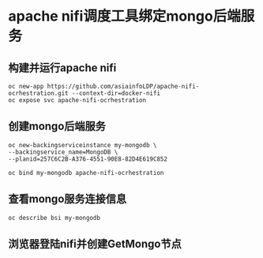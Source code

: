 #  apache nifi调度工具绑定mongo后端服务
##  构建并运行apache nifi
```
oc new-app https://github.com/asiainfoLDP/apache-nifi-ocrhestration.git --context-dir=docker-nifi
oc expose svc apache-nifi-ocrhestration
```

##  创建mongo后端服务
```
oc new-backingserviceinstance my-mongodb \
--backingservice_name=MongoDB \
--planid=257C6C2B-A376-4551-90E8-82D4E619C852

oc bind my-mongodb apache-nifi-ocrhestration
```

## 查看mongo服务连接信息
```
oc describe bsi my-mongodb
```

##  浏览器登陆nifi并创建GetMongo节点
